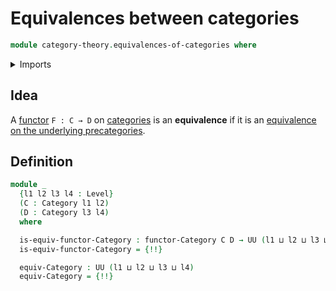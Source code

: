 # Equivalences between categories

```agda
module category-theory.equivalences-of-categories where
```

<details><summary>Imports</summary>

```agda
open import category-theory.categories
open import category-theory.equivalences-of-precategories
open import category-theory.functors-categories

open import foundation.universe-levels
```

</details>

## Idea

A [functor](category-theory.functors-categories.md) `F : C → D` on
[categories](category-theory.categories.md) is an **equivalence** if it is an
[equivalence on the underlying precategories](category-theory.equivalences-of-precategories.md).

## Definition

```agda
module _
  {l1 l2 l3 l4 : Level}
  (C : Category l1 l2)
  (D : Category l3 l4)
  where

  is-equiv-functor-Category : functor-Category C D → UU (l1 ⊔ l2 ⊔ l3 ⊔ l4)
  is-equiv-functor-Category = {!!}

  equiv-Category : UU (l1 ⊔ l2 ⊔ l3 ⊔ l4)
  equiv-Category = {!!}
```
